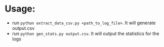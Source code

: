 # Usage:

- run ```python extract_data_csv.py <path_to_log_file>```. It will generate output.csv
- run ```python gen_stats.py output.csv```. It will output the statistics for the logs
